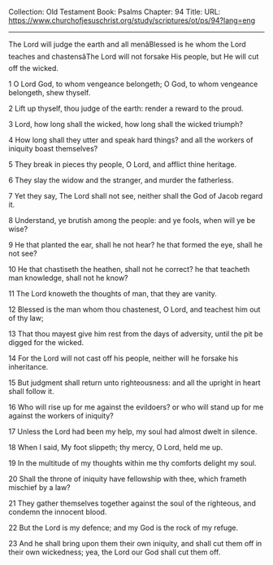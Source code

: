 Collection: Old Testament
Book: Psalms
Chapter: 94
Title: 
URL: https://www.churchofjesuschrist.org/study/scriptures/ot/ps/94?lang=eng

---

The Lord will judge the earth and all menâBlessed is he whom the Lord teaches and chastensâThe Lord will not forsake His people, but He will cut off the wicked.

1 O Lord God, to whom vengeance belongeth; O God, to whom vengeance belongeth, shew thyself.

2 Lift up thyself, thou judge of the earth: render a reward to the proud.

3 Lord, how long shall the wicked, how long shall the wicked triumph?

4 How long shall they utter and speak hard things? and all the workers of iniquity boast themselves?

5 They break in pieces thy people, O Lord, and afflict thine heritage.

6 They slay the widow and the stranger, and murder the fatherless.

7 Yet they say, The Lord shall not see, neither shall the God of Jacob regard it.

8 Understand, ye brutish among the people: and ye fools, when will ye be wise?

9 He that planted the ear, shall he not hear? he that formed the eye, shall he not see?

10 He that chastiseth the heathen, shall not he correct? he that teacheth man knowledge, shall not he know?

11 The Lord knoweth the thoughts of man, that they are vanity.

12 Blessed is the man whom thou chastenest, O Lord, and teachest him out of thy law;

13 That thou mayest give him rest from the days of adversity, until the pit be digged for the wicked.

14 For the Lord will not cast off his people, neither will he forsake his inheritance.

15 But judgment shall return unto righteousness: and all the upright in heart shall follow it.

16 Who will rise up for me against the evildoers? or who will stand up for me against the workers of iniquity?

17 Unless the Lord had been my help, my soul had almost dwelt in silence.

18 When I said, My foot slippeth; thy mercy, O Lord, held me up.

19 In the multitude of my thoughts within me thy comforts delight my soul.

20 Shall the throne of iniquity have fellowship with thee, which frameth mischief by a law?

21 They gather themselves together against the soul of the righteous, and condemn the innocent blood.

22 But the Lord is my defence; and my God is the rock of my refuge.

23 And he shall bring upon them their own iniquity, and shall cut them off in their own wickedness; yea, the Lord our God shall cut them off.
